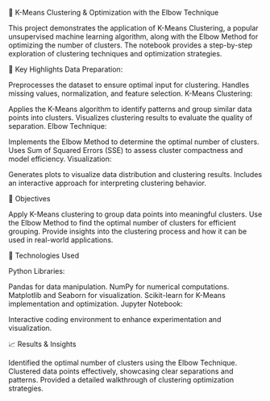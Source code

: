 🔢 K-Means Clustering & Optimization with the Elbow Technique

This project demonstrates the application of K-Means Clustering, a popular unsupervised machine learning algorithm, along with the Elbow Method for optimizing the number of clusters. The notebook provides a step-by-step exploration of clustering techniques and optimization strategies.

📖 Key Highlights
Data Preparation:

Preprocesses the dataset to ensure optimal input for clustering.
Handles missing values, normalization, and feature selection.
K-Means Clustering:

Applies the K-Means algorithm to identify patterns and group similar data points into clusters.
Visualizes clustering results to evaluate the quality of separation.
Elbow Technique:

Implements the Elbow Method to determine the optimal number of clusters.
Uses Sum of Squared Errors (SSE) to assess cluster compactness and model efficiency.
Visualization:

Generates plots to visualize data distribution and clustering results.
Includes an interactive approach for interpreting clustering behavior.

🎯 Objectives

Apply K-Means clustering to group data points into meaningful clusters.
Use the Elbow Method to find the optimal number of clusters for efficient grouping.
Provide insights into the clustering process and how it can be used in real-world applications.

🚀 Technologies Used

Python Libraries:

Pandas for data manipulation.
NumPy for numerical computations.
Matplotlib and Seaborn for visualization.
Scikit-learn for K-Means implementation and optimization.
Jupyter Notebook:

Interactive coding environment to enhance experimentation and visualization.

📈 Results & Insights

Identified the optimal number of clusters using the Elbow Technique.
Clustered data points effectively, showcasing clear separations and patterns.
Provided a detailed walkthrough of clustering optimization strategies.

